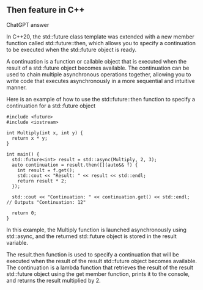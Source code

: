 ## Then feature in C++
ChatGPT answer

In C++20, the std::future class template was extended with a new member function called std::future::then, which allows you to specify a continuation to be executed when the std::future object is ready.

A continuation is a function or callable object that is executed when the result of a std::future object becomes available. The continuation can be used to chain multiple asynchronous operations together, allowing you to write code that executes asynchronously in a more sequential and intuitive manner.

Here is an example of how to use the std::future::then function to specify a continuation for a std::future object
```
#include <future>
#include <iostream>

int Multiply(int x, int y) {
  return x * y;
}

int main() {
  std::future<int> result = std::async(Multiply, 2, 3);
  auto continuation = result.then([](auto&& f) {
    int result = f.get();
    std::cout << "Result: " << result << std::endl;
    return result * 2;
  });

  std::cout << "Continuation: " << continuation.get() << std::endl;  // Outputs "Continuation: 12"

  return 0;
}

```

In this example, the Multiply function is launched asynchronously using std::async, and the returned std::future object is stored in the result variable.

The result.then function is used to specify a continuation that will be executed when the result of the result std::future object becomes available. The continuation is a lambda function that retrieves the result of the result std::future object using the get member function, prints it to the console, and returns the result multiplied by 2.